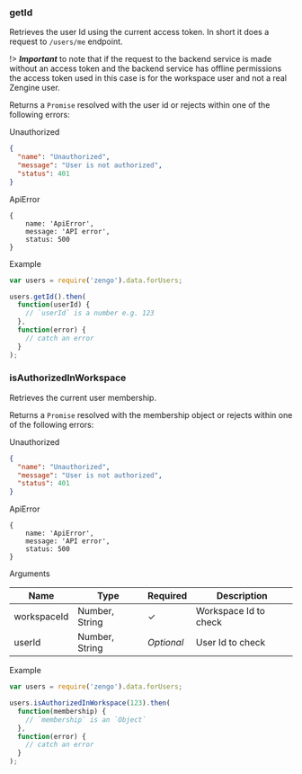 

### getId

Retrieves the user Id using the current access token. In short it does
a request to `/users/me` endpoint.

!> ***Important*** to note that if the request to the backend service is made without an access token
and the backend service has offline permissions the access token used in this case is for the workspace user and not a real Zengine user.

Returns a `Promise` resolved with the user id or rejects within one of
the following errors:

Unauthorized

```json
{
  "name": "Unauthorized",
  "message": "User is not authorized",
  "status": 401
}
```

ApiError

```
{
	name: 'ApiError',
	message: 'API error',
	status: 500
}
```

Example

```js
var users = require('zengo').data.forUsers;

users.getId().then(
  function(userId) {
    // `userId` is a number e.g. 123
  },
  function(error) {
    // catch an error
  }
);
```

### isAuthorizedInWorkspace

Retrieves the current user membership.

Returns a `Promise` resolved with the membership object or rejects within one of
the following errors:

Unauthorized

```json
{
  "name": "Unauthorized",
  "message": "User is not authorized",
  "status": 401
}
```

ApiError

```
{
	name: 'ApiError',
	message: 'API error',
	status: 500
}
```

Arguments

Name          | Type            | Required    | Description
--------------|-----------------|-------------|----------------------
workspaceId   | Number, String  | &check;     | Workspace Id to check
userId        | Number, String  | *Optional*  | User Id to check



Example

```js
var users = require('zengo').data.forUsers;

users.isAuthorizedInWorkspace(123).then(
  function(membership) {
    // `membership` is an `Object`
  },
  function(error) {
    // catch an error
  }
);
```
